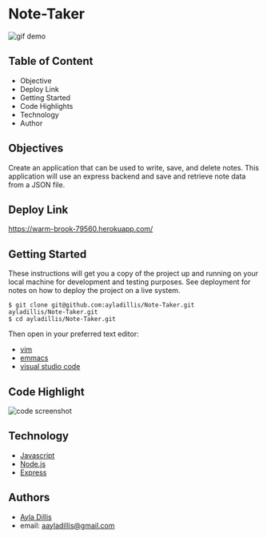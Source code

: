 # Note-Taker

![gif demo]( )

## Table of Content
- Objective
- Deploy Link
- Getting Started
- Code Highlights
- Technology
- Author 

## Objectives
Create an application that can be used to write, save, and delete notes. This application will use an express backend and save and retrieve note data from a JSON file.

## Deploy Link
https://warm-brook-79560.herokuapp.com/

## Getting Started
These instructions will get you a copy of the project up and running on your local machine for development and testing purposes. See deployment for notes on how to deploy the project on a live system.

```
$ git clone git@github.com:ayladillis/Note-Taker.git
ayladillis/Note-Taker.git
$ cd ayladillis/Note-Taker.git
```
Then open in your preferred text editor:
- [vim]() 
- [emmacs]()
- [visual studio code]() 

## Code Highlight

![code screenshot]( )


## Technology
* [Javascript](https://developer.mozilla.org/en-US/docs/Web/JavaScrip)
* [Node.js](https://node.js.org/)
* [Express](https://expressjs.com/en/api.html)


## Authors 
- [Ayla Dillis](https://github.com/ayladillis)
- email: aayladillis@gmail.com